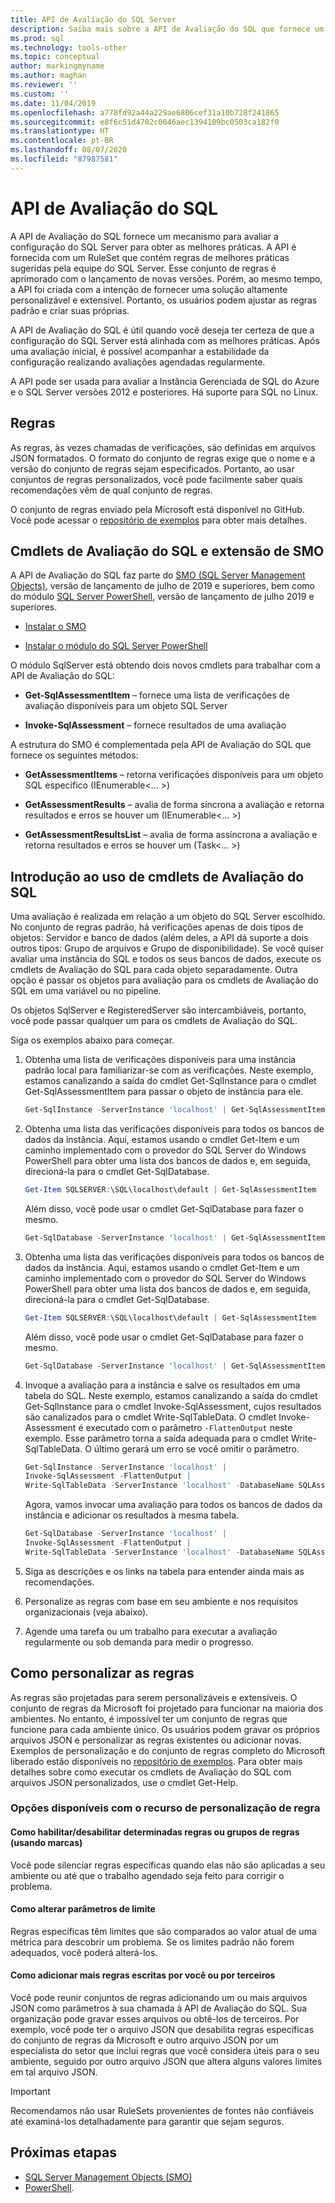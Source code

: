 ```yaml
---
title: API de Avaliação do SQL Server
description: Saiba mais sobre a API de Avaliação do SQL que fornece um mecanismo para avaliar a configuração do SQL Server e obter as melhores práticas.
ms.prod: sql
ms.technology: tools-other
ms.topic: conceptual
author: markingmyname
ms.author: maghan
ms.reviewer: ''
ms.custom: ''
ms.date: 11/04/2019
ms.openlocfilehash: a778fd92a44a229ae6806cef31a10b728f241865
ms.sourcegitcommit: e8f6c51d4702c0046aec1394109bc0503ca182f0
ms.translationtype: HT
ms.contentlocale: pt-BR
ms.lasthandoff: 08/07/2020
ms.locfileid: "87987581"
---
```

# <a name="sql-assessment-api"></a>API de Avaliação do SQL

A API de Avaliação do SQL fornece um mecanismo para avaliar a configuração do SQL Server para obter as melhores práticas. A API é fornecida com um RuleSet que contém regras de melhores práticas sugeridas pela equipe do SQL Server. Esse conjunto de regras é aprimorado com o lançamento de novas versões. Porém, ao mesmo tempo, a API foi criada com a intenção de fornecer uma solução altamente personalizável e extensível. Portanto, os usuários podem ajustar as regras padrão e criar suas próprias.

A API de Avaliação do SQL é útil quando você deseja ter certeza de que a configuração do SQL Server está alinhada com as melhores práticas. Após uma avaliação inicial, é possível acompanhar a estabilidade da configuração realizando avaliações agendadas regularmente.

A API pode ser usada para avaliar a Instância Gerenciada de SQL do Azure e o SQL Server versões 2012 e posteriores. Há suporte para SQL no Linux.

## <a name="rules"></a>Regras

As regras, às vezes chamadas de verificações, são definidas em arquivos JSON formatados. O formato do conjunto de regras exige que o nome e a versão do conjunto de regras sejam especificados. Portanto, ao usar conjuntos de regras personalizados, você pode facilmente saber quais recomendações vêm de qual conjunto de regras.

O conjunto de regras enviado pela Microsoft está disponível no GitHub. Você pode acessar o [repositório de exemplos](https://aka.ms/sql-assessment-api) para obter mais detalhes.

## <a name="sql-assessment-cmdlets-and-smo-extension"></a>Cmdlets de Avaliação do SQL e extensão de SMO

A API de Avaliação do SQL faz parte do [SMO (SQL Server Management Objects)](../../relational-databases/server-management-objects-smo/installing-smo.md), versão de lançamento de julho de 2019 e superiores, bem como do módulo [SQL Server PowerShell](../../powershell/download-sql-server-ps-module.md), versão de lançamento de julho 2019 e superiores.

* [Instalar o SMO](../../relational-databases/server-management-objects-smo/installing-smo.md)

* [Instalar o módulo do SQL Server PowerShell](../../powershell/download-sql-server-ps-module.md)

O módulo SqlServer está obtendo dois novos cmdlets para trabalhar com a API de Avaliação do SQL:

* **Get-SqlAssessmentItem** – fornece uma lista de verificações de avaliação disponíveis para um objeto SQL Server

* **Invoke-SqlAssessment** – fornece resultados de uma avaliação

A estrutura do SMO é complementada pela API de Avaliação do SQL que fornece os seguintes métodos:

* **GetAssessmentItems** – retorna verificações disponíveis para um objeto SQL específico (IEnumerable<... >)

* **GetAssessmentResults** – avalia de forma síncrona a avaliação e retorna resultados e erros se houver um (IEnumerable<... >)

* **GetAssessmentResultsList** – avalia de forma assíncrona a avaliação e retorna resultados e erros se houver um (Task<... >)

## <a name="get-started-using-sql-assessment-cmdlets"></a>Introdução ao uso de cmdlets de Avaliação do SQL

Uma avaliação é realizada em relação a um objeto do SQL Server escolhido. No conjunto de regras padrão, há verificações apenas de dois tipos de objetos: Servidor e banco de dados (além deles, a API dá suporte a dois outros tipos: Grupo de arquivos e Grupo de disponibilidade). Se você quiser avaliar uma instância do SQL e todos os seus bancos de dados, execute os cmdlets de Avaliação do SQL para cada objeto separadamente. Outra opção é passar os objetos para avaliação para os cmdlets de Avaliação do SQL em uma variável ou no pipeline.

Os objetos SqlServer e RegisteredServer são intercambiáveis, portanto, você pode passar qualquer um para os cmdlets de Avaliação do SQL.

Siga os exemplos abaixo para começar.

1. Obtenha uma lista de verificações disponíveis para uma instância padrão local para familiarizar-se com as verificações. Neste exemplo, estamos canalizando a saída do cmdlet Get-SqlInstance para o cmdlet Get-SqlAssessmentItem para passar o objeto de instância para ele.

    ```powershell
    Get-SqlInstance -ServerInstance 'localhost' | Get-SqlAssessmentItem
    ```

2. Obtenha uma lista das verificações disponíveis para todos os bancos de dados da instância. Aqui, estamos usando o cmdlet Get-Item e um caminho implementado com o provedor do SQL Server do Windows PowerShell para obter uma lista dos bancos de dados e, em seguida, direcioná-la para o cmdlet Get-SqlDatabase.

    ```powershell
    Get-Item SQLSERVER:\SQL\localhost\default | Get-SqlAssessmentItem
    ```

    Além disso, você pode usar o cmdlet Get-SqlDatabase para fazer o mesmo.

    ```powershell
    Get-SqlDatabase -ServerInstance 'localhost' | Get-SqlAssessmentItem
    ```

3. Obtenha uma lista das verificações disponíveis para todos os bancos de dados da instância. Aqui, estamos usando o cmdlet Get-Item e um caminho implementado com o provedor do SQL Server do Windows PowerShell para obter uma lista dos bancos de dados e, em seguida, direcioná-la para o cmdlet Get-SqlDatabase.

    ```powershell
    Get-Item SQLSERVER:\SQL\localhost\default | Get-SqlAssessmentItem
    ```

    Além disso, você pode usar o cmdlet Get-SqlDatabase para fazer o mesmo.

    ```powershell
    Get-SqlDatabase -ServerInstance 'localhost' | Get-SqlAssessmentItem
    ```

4. Invoque a avaliação para a instância e salve os resultados em uma tabela do SQL. Neste exemplo, estamos canalizando a saída do cmdlet Get-SqlInstance para o cmdlet Invoke-SqlAssessment, cujos resultados são canalizados para o cmdlet Write-SqlTableData. O cmdlet Invoke-Assessment é executado com o parâmetro `-FlattenOutput` neste exemplo. Esse parâmetro torna a saída adequada para o cmdlet Write-SqlTableData. O último gerará um erro se você omitir o parâmetro.

    ```powershell
    Get-SqlInstance -ServerInstance 'localhost' |
    Invoke-SqlAssessment -FlattenOutput |
    Write-SqlTableData -ServerInstance 'localhost' -DatabaseName SQLAssessmentDemo -SchemaName Assessment -TableName Results -Force
    ```

    Agora, vamos invocar uma avaliação para todos os bancos de dados da instância e adicionar os resultados à mesma tabela.

    ```powershell
    Get-SqlDatabase -ServerInstance 'localhost' |
    Invoke-SqlAssessment -FlattenOutput |
    Write-SqlTableData -ServerInstance 'localhost' -DatabaseName SQLAssessmentDemo -SchemaName Assessment -TableName Results -Force
    ```

5. Siga as descrições e os links na tabela para entender ainda mais as recomendações.

6. Personalize as regras com base em seu ambiente e nos requisitos organizacionais (veja abaixo).

7. Agende uma tarefa ou um trabalho para executar a avaliação regularmente ou sob demanda para medir o progresso.

## <a name="customizing-rules"></a>Como personalizar as regras

As regras são projetadas para serem personalizáveis e extensíveis. O conjunto de regras da Microsoft foi projetado para funcionar na maioria dos ambientes. No entanto, é impossível ter um conjunto de regras que funcione para cada ambiente único. Os usuários podem gravar os próprios arquivos JSON e personalizar as regras existentes ou adicionar novas. Exemplos de personalização e do conjunto de regras completo do Microsoft liberado estão disponíveis no [repositório de exemplos](https://aka.ms/sql-assessment-api). Para obter mais detalhes sobre como executar os cmdlets de Avaliação do SQL com arquivos JSON personalizados, use o cmdlet Get-Help.

### <a name="options-available-with-rule-customization-feature"></a>Opções disponíveis com o recurso de personalização de regra

#### <a name="enablingdisabling-certain-rules-or-groups-of-rules-using-tags"></a>Como habilitar/desabilitar determinadas regras ou grupos de regras (usando marcas)

Você pode silenciar regras específicas quando elas não são aplicadas a seu ambiente ou até que o trabalho agendado seja feito para corrigir o problema.

#### <a name="changing-threshold-parameters"></a>Como alterar parâmetros de limite

Regras específicas têm limites que são comparados ao valor atual de uma métrica para descobrir um problema. Se os limites padrão não forem adequados, você poderá alterá-los.

#### <a name="adding-more-rules-written-by-you-or-third-parties"></a>Como adicionar mais regras escritas por você ou por terceiros

Você pode reunir conjuntos de regras adicionando um ou mais arquivos JSON como parâmetros à sua chamada à API de Avaliação do SQL. Sua organização pode gravar esses arquivos ou obtê-los de terceiros. Por exemplo, você pode ter o arquivo JSON que desabilita regras específicas do conjunto de regras da Microsoft e outro arquivo JSON por um especialista do setor que inclui regras que você considera úteis para o seu ambiente, seguido por outro arquivo JSON que altera alguns valores limites em tal arquivo JSON.

> [!IMPORTANT]  
> Recomendamos não usar RuleSets provenientes de fontes não confiáveis até examiná-los detalhadamente para garantir que sejam seguros.

## <a name="next-steps"></a>Próximas etapas

* [SQL Server Management Objects (SMO)](../../relational-databases/server-management-objects-smo/overview-smo.md)
* [PowerShell](../../powershell/download-sql-server-ps-module.md).

